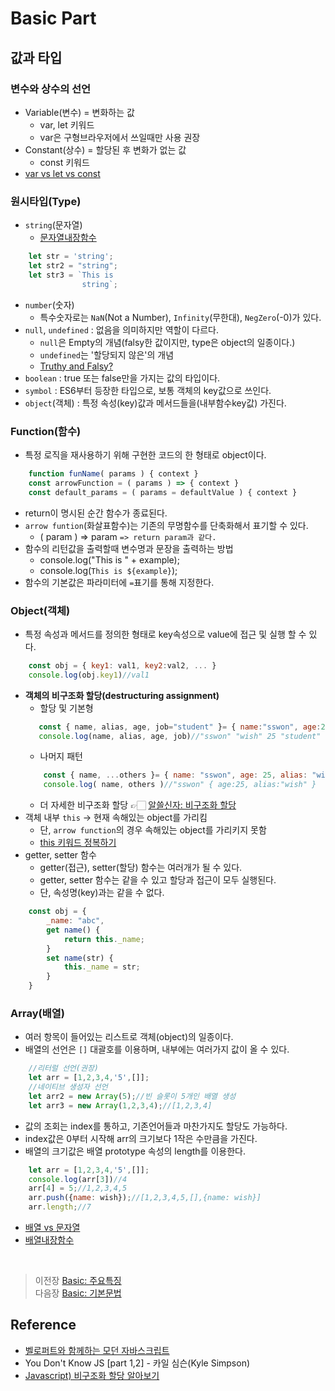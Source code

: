 # Basic Part

## 값과 타입
<bt/>

### 변수와 상수의 선언
- Variable(변수) = 변화하는 값
    - var, let 키워드
    - var은 구형브라우저에서 쓰일때만 사용 권장
- Constant(상수) = 할당된 후 변화가 없는 값
    - const 키워드
- [var vs let vs const]()

### 원시타입(Type)
- `string`(문자열)
    - [문자열내장함수](https://github.com/ss-won/Javascript/blob/master/ASSJ/assj2.md)
```javascript
    let str = 'string';
    let str2 = "string";
    let str3 = `This is
                string`;
```
- `number`(숫자)
    - 특수숫자로는 `NaN`(Not a Number), `Infinity`(무한대), `NegZero`(-0)가 있다.
- `null`, `undefined` : 없음을 의미하지만 역할이 다르다.
    - `null`은 Empty의 개념(falsy한 값이지만, type은 object의 일종이다.)
    - `undefined`는 '할당되지 않은'의 개념
    - [Truthy and Falsy?](https://github.com/ss-won/Javascript/blob/master/ASSJ/assj4.md)
- `boolean` : true 또는 false만을 가지는 값의 타입이다.
- `symbol` : ES6부터 등장한 타입으로, 보통 객체의 key값으로 쓰인다.
- `object`(객체) : 특정 속성(key)값과 메서드들을(내부함수key값) 가진다.

### Function(함수)
- 특정 로직을 재사용하기 위해 구현한 코드의 한 형태로 object이다.
```javascript
    function funName( params ) { context }
    const arrowFunction = ( params ) => { context }
    const default_params = ( params = defaultValue ) { context }
```
- return이 명시된 순간 함수가 종료된다.
- `arrow funtion`(화살표함수)는 기존의 무명함수를 단축화해서 표기할 수 있다.
    - ( param ) => param `=> return param과 같다.`
- 함수의 리턴값을 출력할때 변수명과 문장을 출력하는 방법
    - console.log("This is " + example);
    - console.log(``This is ${example}``);
- 함수의 기본값은 파라미터에 `=`표기를 통해 지정한다.

### Object(객체)
- 특정 속성과 메서드를 정의한 형태로 key속성으로 value에 접근 및 실행 할 수 있다.
```javascript
    const obj = { key1: val1, key2:val2, ... } 
    console.log(obj.key1)//val1
```
- __객체의 비구조화 할당(destructuring assignment)__
    - 할당 및 기본형
     ```javascript
        const { name, alias, age, job="student" }= { name:"sswon", age:25, alias:"wish" }
        console.log(name, alias, age, job)//"sswon" "wish" 25 "student"
     ```
    - 나머지 패턴
    ```javascript
        const { name, ...others }= { name: "sswon", age: 25, alias: "wish" }
        console.log( name, others )//"sswon" { age:25, alias:"wish" } 
    ```
    - 더 자세한 비구조화 할당 👉🏻 [알쓸신자: 비구조화 할당](https://github.com/ss-won/Javascript/blob/master/ASSJ/assj7.md)
- 객체 내부 `this` -> 현재 속해있는 object를 가리킴
    - 단, `arrow function`의 경우 속해있는 object를 가리키지 못함
    - [this 키워드 정복하기]()
- getter, setter 함수
    - getter(접근), setter(할당) 함수는 여러개가 될 수 있다.
    - getter, setter 함수는 같을 수 있고 할당과 접근이 모두 실행된다.
    - 단, 속성명(key)과는 같을 수 없다.
```javascript
    const obj = {
        _name: "abc",
        get name() {
            return this._name;
        }
        set name(str) {
            this._name = str;
        } 
    } 
```

### Array(배열)
- 여러 항목이 들어있는 리스트로 객체(object)의 일종이다.
- 배열의 선언은 `[]` 대괄호를 이용하며, 내부에는 여러가지 값이 올 수 있다.
```javascript
    //리터럴 선언(권장)
    let arr = [1,2,3,4,'5',[]];
    //네이티브 생성자 선언
    let arr2 = new Array(5);//빈 슬롯이 5개인 배열 생성
    let arr3 = new Array(1,2,3,4);//[1,2,3,4]
```
- 값의 조회는 index를 통하고, 기존언어들과 마찬가지도 할당도 가능하다.
- index값은 0부터 시작해 arr의 크기보다 1작은 수만큼을 가진다.
- 배열의 크기값은 배열 prototype 속성의 length를 이용한다.
```javascript
    let arr = [1,2,3,4,'5',[]];
    console.log(arr[3])//4
    arr[4] = 5;//1,2,3,4,5
    arr.push({name: wish});//[1,2,3,4,5,[],{name: wish}]
    arr.length;//7
```
- [배열 vs 문자열](https://blog.naver.com/PostView.nhn?blogId=j_wish_&logNo=221888000033&parentCategoryNo=&categoryNo=13&viewDate=&isShowPopularPosts=false&from=postList)
- [배열내장함수](https://github.com/ss-won/Javascript/blob/master/ASSJ/assj1.md)
<br/>

>   이전장 [Basic: 주요특징](https://github.com/ss-won/Javascript/blob/master/Basic/basic.md)<br/>
>   다음장 [Basic: 기본문법](https://github.com/ss-won/Javascript/blob/master/Basic/basic3.md)

## Reference
- [벨로퍼트와 함께하는 모던 자바스크립트](https://learnjs.vlpt.us/)
- You Don't Know JS [part 1,2] - 카일 심슨(Kyle Simpson)
- [Javascript) 비구조화 할당 알아보기](https://velog.io/@public_danuel/destructuring-assignment)